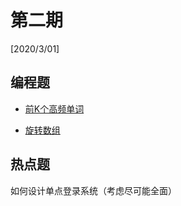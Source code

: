 # 第二期

[2020/3/01]

## 编程题

- [前K个高频单词](https://leetcode-cn.com/problems/top-k-frequent-words/)

- [旋转数组](https://leetcode-cn.com/problems/rotate-array/)

## 热点题

如何设计单点登录系统（考虑尽可能全面）

